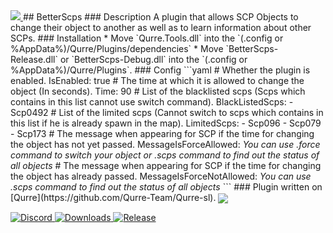 <a href="https://github.com/I-Aureate-I/BetterScps/releases/latest">
  <img src="https://img.shields.io/github/downloads/I-Aureate-I/BetterScps/total.svg" />
</a>
## BetterScps
### Description
A plugin that allows SCP Objects to change their object to another as well as to learn information about other SCPs.
### Installation
* Move `Qurre.Tools.dll` into the `(.config or %AppData%)/Qurre/Plugins/dependencies`
* Move `BetterScps-Release.dll` or `BetterScps-Debug.dll` into the `(.config or %AppData%)/Qurre/Plugins`.
### Config
```yaml
# Whether the plugin is enabled.
IsEnabled: true
# The time at which it is allowed to change the object (In seconds).
Time: 90
# List of the blacklisted scps (Scps which contains in this list cannot use switch command).
BlackListedScps:
- Scp0492
# List of the limited scps (Cannot switch to scps which contains in this list if he is already spawn in the map).
LimitedScps:
- Scp096
- Scp079
- Scp173
# The message when appearing for SCP if the time for changing the object has not yet passed.
MessageIsForceAllowed: <i>You can use <color=#FF0000>.force</color> command to switch your object or <color=#FFFF00>.scps</color> command to find out the status of all objects</i>
# The message when appearing for SCP if the time for changing the object has already passed.
MessageIsForceNotAllowed: <i>You can use <color=#FFFF00>.scps</color> command to find out the status of all objects</i>
```
### Plugin written on [Qurre](https://github.com/Qurre-Team/Qurre-sl).
<img src="https://cdn.fydne.xyz/qurre/Qurre-web_ol.gif" align="center" />
<p>
   <a href="https://discord.gg/zGUqfJQebn" alt="Discord">
      <img src="https://discord.com/api/guilds/779412392651653130/embed.png" alt="Discord"/>
   </a>
   <a href="https://github.com/Qurre-Team/Qurre-sl/releases/latest" alt="Downloads">
      <img src="https://img.shields.io/github/downloads/Qurre-Team/Qurre-sl/total?color=%2300b813&style=plastic" alt="Downloads"/>
   </a>
   <a href="https://github.com/Qurre-Team/Qurre-sl/releases/latest" alt="Release">
      <img src="https://img.shields.io/github/v/release/Qurre-Team/Qurre-sl.svg?style=plastic" alt="Release"/>
   </a>
</p>
